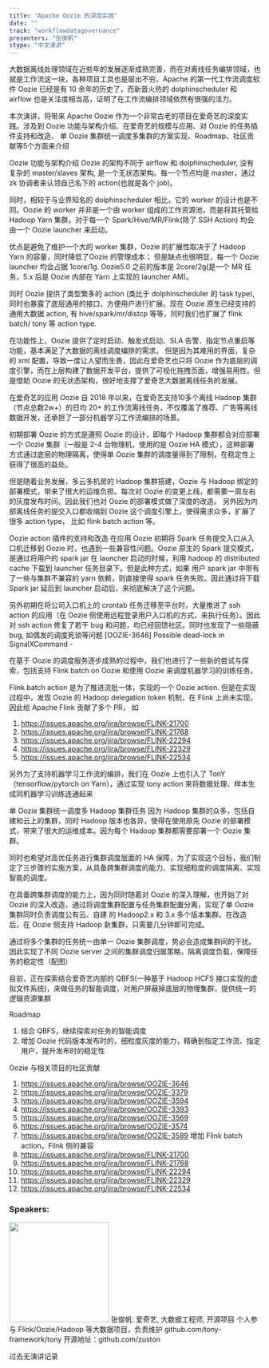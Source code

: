 ```yaml
---
title: "Apache Oozie 的深度实践"
date: "" 
track: "workflowdatagovernance"
presenters: "张俊帆"
stype: "中文演讲"
---
```

大数据离线处理领域在近些年的发展逐渐成熟完善，而在对离线任务编排领域，也就是工作流这一块，各种项目工具也是层出不穷。Apache 的第一代工作流调度软件 Oozie 已经是有 10 余年的历史了，而新晋火热的 dolphinscheduler 和 airflow 也是关注度相当高，证明了在工作流编排领域依然有很强的活力。

本次演讲，将带来 Apache Oozie 作为一个非常古老的项目在爱奇艺的深度实践。涉及到 Oozie 功能与架构介绍、在爱奇艺的规模与应用、对 Oozie 的任务插件支持和改造、 单 Oozie 集群统一调度多集群的方案实现、Roadmap、社区贡献等5个方面来介绍

Oozie 功能与架构介绍
Oozie 的架构不同于 airflow 和 dolphinscheduler, 没有复杂的 master/slaves 架构, 是一个无状态架构。每一个节点均是 master，通过 zk 协调者来认领自己名下的 action(也就是各个 job)。

同时，相较于与业界知名的 dolphinscheduler 相比，它的 worker 的设计也是不同。Oozie 的 worker 并非是一个由 worker 组成的工作资源池，而是将其托管给 Hadoop Yarn 集群。对于每一个 Spark/Hive/MR/Flink(除了 SSH Action) 均会由一个 Oozie launcher 来启动。

优点是避免了维护一个大的 worker 集群，Oozie 的扩展性取决于了 Hadoop Yarn 的容量，同时降低了Oozie 的管理成本；
但是缺点也很明显，每一个 Oozie launcher 均会占据 1core/1g. Oozie5.0 之前的版本是 2core/2g(是一个 MR 任务，5.x 后是 Oozie 内部在 Yarn 上实现的 launcher AM)。

同时 Oozie 提供了类型繁多的 action (类比于 dolphinscheduler 的 task type), 同时也暴露了底层通用的接口，方便用户进行扩展。现在 Oozie 原生已经支持的通用大数据 action, 有 hive/spark/mr/distcp 等等，同时我们也扩展了 flink batch/ tony 等 action type.

在功能性上，Oozie 提供了定时启动、触发式启动、SLA 告警、指定节点重启等功能，基本满足了大数据的离线调度编排的需求。
但是因为其难用的界面，复杂的 xml 配置，导致一度让人望而生畏，因此在爱奇艺也只将 Oozie 作为底层的调度引擎，而在上层构建了数据开发平台，提供了可视化拖拽页面，增强易用性。但是借助 Oozie 的无状态架构，很好地支撑了爱奇艺大数据离线任务的发展。
 
在爱奇艺的应用
Oozie 自 2018 年以来，在爱奇艺支持10多个离线 Hadoop 集群（节点总数2w+）的日均 20+ 的工作流离线任务，不仅覆盖了推荐、广告等离线数据开发，还承担了一部分机器学习工作流编排的场景。

初期部署 Oozie 的方式是遵照 Oozie 的设计，即每个 Hadoop 集群都会对应部署一个 Oozie 集群（一般是 2-4 台物理机，使用的是 Oozie HA 模式），这种部署方式通过底层的物理隔离，使得单 Oozie 集群的调度量得到了限制，在稳定性上获得了很高的益处。

但是随着业务发展，多云多机房的 Hadoop 集群搭建，Oozie 与 Hadoop 绑定的部署模式，带来了很大的运维负担。每次对 Oozie 的变更上线，都需要一周左右的灰度发布时间。因此我们也对 Oozie 的部署模式做了深度的改造。
另外因为内部离线任务的提交入口都收缩到 Oozie 这个调度引擎上，使得需求众多，扩展了很多 action type， 比如 flink batch action 等。


Oozie action 插件的支持和改造
在应用 Oozie 初期将 Spark 任务提交入口从入口机迁移到 Oozie 时，也遇到一些兼容性问题。Oozie 原生的 Spark 提交模式，是通过将用户的 spark jar 在 launcher 启动的时候，利用 hadoop 的 distributed cache 下载到 launcher 任务目录下。但是此种方式，如果 用户 spark jar 中带有了一些与集群不兼容的 yarn 依赖，则直接使得 spark 任务失败。因此通过将下载 Spark jar 延后到 launcher 启动后，来彻底解决了这个问题。

另外初期在将公司入口机上的 crontab 任务迁移至平台时，大量推进了 ssh action 的应用（在 Oozie 侧使用远程登录用户入口机的方式，来执行任务）。因此对 ssh action 修复了若干 bug 和问题，均已经回馈社区。同时也发现了一些隐蔽 bug,  如偶发的调度死锁等问题 [OOZIE-3646] Possible dead-lock in SignalXCommand - 
 
在基于 Oozie 的调度服务逐步成熟的过程中，我们也进行了一些新的尝试与探索，包括支持 Flink batch on Oozie 和使用 Oozie 来调度机器学习的训练任务。

Flink batch action 是为了推进流批一体，实现的一个 Oozie action. 但是在实现过程中，发现 Oozie 的 Hadoop delegation token 机制，在 Flink 上尚未实现，因此给 Apache Flink 贡献了多个 PR， 如
1. https://issues.apache.org/jira/browse/FLINK-21700 
2. https://issues.apache.org/jira/browse/FLINK-21768
3. https://issues.apache.org/jira/browse/FLINK-22294 
4. https://issues.apache.org/jira/browse/FLINK-22329 
5. https://issues.apache.org/jira/browse/FLINK-22534

另外为了支持机器学习工作流的编排，我们在 Oozie 上也引入了 TonY（tensorflow/pytorch on Yarn），通过实现 tony action 来将数据处理、样本生成同机器学习训练连通起来

单 Oozie 集群统一调度多 Hadoop 集群任务
因为 Hadoop 集群的众多，包括自建和云上的集群，同时 Hadoop 版本也各异，使得在使用原先 Oozie 的部署模式，带来了很大的运维成本。因为每个 Hadoop 集群都需要部署一个 Oozie 集群。

同时也希望对高优任务进行集群调度层面的 HA 保障，为了实现这个目标，我们制定了三步骤的实施方案，从具备跨集群调度的能力、实现细粒度的调度隔离、实现智能的调度。

在具备跨集群调度的能力上，因为同时随着对 Oozie 的深入理解，也开始了对 Oozie 的深入改造，通过将调度集群配置与任务集群配置分离，实现了单 Oozie 集群同时负责调度公有云、自建 的 Hadoop2.x 和 3.x 多个版本集群。在改造后，在 Oozie 侧支持 Hadoop 新集群，只需要几分钟即可完成。

通过将多个集群的任务统一由单一 Oozie 集群调度，势必会造成集群间的干扰。因此实现了不同 Oozie server 之间的集群调度归属策略，隔离调度负载，保障任务的稳定性（配图）

目前，正在探索结合爱奇艺内部的 QBFS(一种基于 Hadoop HCFS 接口实现的虚拟文件系统)，来做任务的智能调度，对用户屏蔽掉底层的物理集群，提供统一的逻辑资源集群

Roadmap
1. 结合 QBFS，继续探索对任务的智能调度
2. 增加 Oozie 代码版本发布时的，细粒度灰度的能力，精确到指定工作流、指定用户，提升发布时的稳定性

Oozie 与相关项目的社区贡献
1. https://issues.apache.org/jira/browse/OOZIE-3646
2. https://issues.apache.org/jira/browse/OOZIE-3379
3. https://issues.apache.org/jira/browse/OOZIE-3594
4. https://issues.apache.org/jira/browse/OOZIE-3393
5. https://issues.apache.org/jira/browse/OOZIE-3569
6. https://issues.apache.org/jira/browse/OOZIE-3574
7. https://issues.apache.org/jira/browse/OOZIE-3589
增加 Flink batch action，Flink 侧的兼容
8. https://issues.apache.org/jira/browse/FLINK-21700 
9. https://issues.apache.org/jira/browse/FLINK-21768
10. https://issues.apache.org/jira/browse/FLINK-22294 
11. https://issues.apache.org/jira/browse/FLINK-22329 
12. https://issues.apache.org/jira/browse/FLINK-22534
 ### Speakers: 
 <img src="images/speaker/1251.png" width="200" />
 张俊帆: 爱奇艺, 大数据工程师, 开源项目
个人参与 Flink/Oozie/Hadoop 等大数据项目，负责维护 github.com/tony-framework/tony
开源地址：github.com/zuston

过去无演讲记录
 